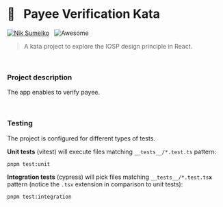 # 🚀 &nbsp; Payee Verification Kata

[![Nik Sumeiko](https://img.shields.io/badge/Nik_Sumeiko-0762C8?logo=LinkedIn)](https://www.linkedin.com/in/niksumeiko/) &nbsp; ![Awesome](https://awesome.re/badge.svg)

> A kata project to explore the IOSP design principle in React.

&nbsp;
### Project description
The app enables to verify payee.

&nbsp;
### Testing
The project is configured for different types of tests.

**Unit tests** (vitest) will execute files matching `__tests__/*.test.ts` pattern:  
```shell
pnpm test:unit
```

**Integration tests** (cypress) will pick files matching `__tests__/*.test.ts`**`x`** pattern (notice the `.tsx` extension in comparison to unit tests):  
```shell
pnpm test:integration
```
